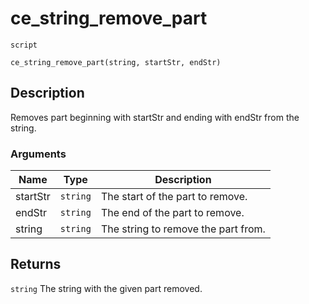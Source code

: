 # ce_string_remove_part
`script`
```gml
ce_string_remove_part(string, startStr, endStr)
```

## Description
Removes part beginning with startStr and ending with endStr from the
 string.

### Arguments
| Name | Type | Description |
| ---- | ---- | ----------- |
| startStr | `string` | The start of the part to remove. |
| endStr | `string` | The end of the part to remove. |
| string | `string` | The string to remove the part from. |

## Returns
`string` The string with the given part removed.
